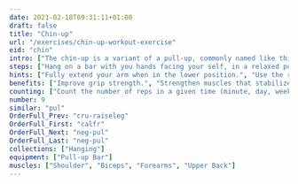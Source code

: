 ```yaml
---
date: 2021-02-18T09:31:11+01:00
draft: false
title: "Chin-up"
url: "/exercises/chin-up-workout-exercise"
eid: "chin"
intro: ["The chin-up is a variant of a pull-up, commonly named like this when it is performed with the palm of your hands toward your face.", "Sometimes you will find organizations that use the term pull-up interchangeably to refer to both the overhand and underhand grips. Most typically, chin-up is executed with the palm toward you, and pull-up with the palm facing away."]
steps: ["Hang on a bar with you hands facing your self, in a relaxed position.", "Raise your body until your chin is above the bar.", "Lower yourself back down, in a slow and controlled movement."]
hints: ["Fully extend your arm when in the lower position.", "Use the right form.", "If you cand do the exercise, adopt the assisted form or focus on preparation exercises."]
benefits: ["Improve grip strength.", "Strengthen muscles that stabilize the spine, reducing back-pain risks."]
counting: ["Count the number of reps in a given time (minute, day, week, ...)", "Set a goal for a long period, ensuring daily chin-ups.", "Evaluate progress by the number of consecutive repetitions."]
number: 9
similar: "pul"
OrderFull_Prev: "cru-raiseleg"
OrderFull_First: "calfr"
OrderFull_Next: "neg-pul"
OrderFull_Last: "neg-pul"
collections: ["Hanging"]
equipment: ["Pull-up Bar"]
muscles: ["Shoulder", "Biceps", "Forearms", "Upper Back"]
---
```


